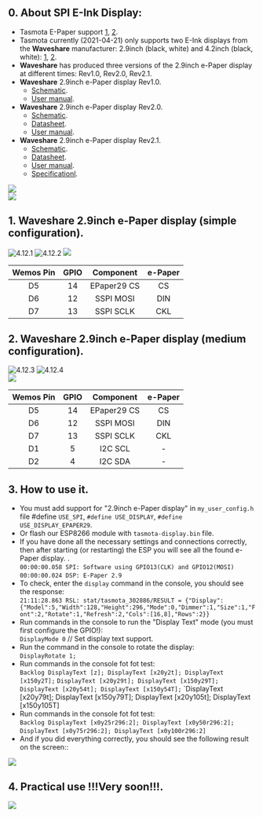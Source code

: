 ## 0.  About SPI E-Ink Display:
- Tasmota E-Paper support [1](https://tasmota.github.io/docs/Displays/#notes-on-e-paper-displays), [2](https://tasmota.github.io/docs/Displays/#hardware-connections).
- Tasmota currently (2021-04-21) only supports two E-Ink displays from the **Waveshare** manufacturer: 2.9inch (black, white) and 4.2inch (black, white): [1](https://www.waveshare.com/2.9inch-e-paper-module.htm), [2](https://www.waveshare.com/4.2inch-e-Paper-Module.htm).
- **Waveshare** has produced three versions of the 2.9inch e-Paper display at different times: Rev1.0, Rev2.0, Rev2.1.
- **Waveshare** 2.9inch e-Paper display Rev1.0.
  - [Schematic](https://github.com/TrDA-hab/Projects/blob/master/E-PAPER/V10/20181015111121!2.9inch_e-Paper_Schematic.pdf).
  - [User manual](https://github.com/TrDA-hab/Projects/blob/master/E-PAPER/V21/2.9inch-e-paper-module-user-manual-en.pdf). 
- **Waveshare** 2.9inch e-Paper display Rev2.0.
  - [Schematic](https://github.com/TrDA-hab/Projects/blob/master/E-PAPER/V20/20200103064632!2.9inch_e-Paper_Schematic.pdf).
  - [Datasheet](https://github.com/TrDA-hab/Projects/blob/master/E-PAPER/V20/20200331114041!2.9inch_e-Paper_Datasheet.pdf).
  - [User manual](https://github.com/TrDA-hab/Projects/blob/master/E-PAPER/V21/2.9inch-e-paper-module-user-manual-en.pdf). 
- **Waveshare** 2.9inch e-Paper display Rev2.1.
  - [Schematic](https://github.com/TrDA-hab/Projects/blob/master/E-PAPER/V21/2.9inch_e-Paper_Schematic.pdf).
  - [Datasheet](https://github.com/TrDA-hab/Projects/blob/master/E-PAPER/V20/20200103064632!2.9inch_e-Paper_Schematic.pdf).
  - [User manual](https://github.com/TrDA-hab/Projects/blob/master/E-PAPER/V21/2.9inch-e-paper-module-user-manual-en.pdf). 
  - [Specificationl](https://github.com/TrDA-hab/Projects/blob/master/E-PAPER/V21/2.9inch-e-paper-v2-specification.pdf).  
 
 ![](https://raw.githubusercontent.com/TrDA-hab/Projects/master/E-PAPER/20210422_095444.jpg)  
 ![](https://raw.githubusercontent.com/TrDA-hab/Projects/master/E-PAPER/20210422_095345.jpg)  

## 1. **Waveshare** 2.9inch e-Paper display (simple configuration).

![4.12.1](https://raw.githubusercontent.com/TrDA-hab/Projects/master/E-PAPER/4121.jpg)
![4.12.2](https://raw.githubusercontent.com/TrDA-hab/Projects/master/E-PAPER/4122.jpg) 
![](https://raw.githubusercontent.com/TrDA-hab/Projects/master/E-PAPER/20210422_100745.jpg)

Wemos Pin|GPIO|Component|e-Paper|
:-:|:-:|:-:|:-:
D5|14|EPaper29 CS|CS
D6|12|SSPI MOSI|DIN
D7|13|SSPI SCLK|CKL


## 2. **Waveshare** 2.9inch e-Paper display (medium configuration).
![4.12.3](https://raw.githubusercontent.com/TrDA-hab/Projects/master/E-PAPER/4123.jpg)
![4.12.4](https://raw.githubusercontent.com/TrDA-hab/Projects/master/E-PAPER/4124.jpg)  
![](https://raw.githubusercontent.com/TrDA-hab/Projects/master/E-PAPER/20210422_100745.jpg)   

Wemos Pin|GPIO|Component|e-Paper|
:-:|:-:|:-:|:-:
D5|14|EPaper29 CS|CS
D6|12|SSPI MOSI|DIN
D7|13|SSPI SCLK|CKL
D1|5|I2C SCL|-
D2|4|I2C SDA|-

## 3. How to use it.  
 - You must add support for "2.9inch e-Paper display" in `my_user_config.h` file #define `USE_SPI`, `#define USE_DISPLAY`, `#define USE_DISPLAY_EPAPER29`.
 - Or flash our ESP8266 module with `tasmota-display.bin` file.
 - If you have done all the necessary settings and connections correctly, then after starting (or restarting) the ESP you will see all the found e-Paper display.   .  
  `00:00:00.058 SPI: Software using GPIO13(CLK) and GPIO12(MOSI)`  
  `00:00:00.024 DSP: E-Paper 2.9`  
 - To check, enter the `display` command in the console, you should see the response:   
  `21:11:28.863 RSL: stat/tasmota_302886/RESULT = {"Display":{"Model":5,"Width":128,"Height":296,"Mode":0,"Dimmer":1,"Size":1,"Font":2,"Rotate":1,"Refresh":2,"Cols":[16,8],"Rows":2}}`  
 - Run commands in the console to run the "Display Text" mode (you must first configure the GPIO!):  
    `DisplayMode 0`   // Set display text support.
- Run the command in the console to rotate the display:   
    `DisplayRotate 1;`  
 - Run commands in the console fot fot test:  
    `Backlog DisplayText [z]; DisplayText [x20y2t]; DisplayText [x150y2T];` 
    `DisplayText [x20y29t]; DisplayText [x150y29T]; DisplayText [x20y54t]; DisplayText [x150y54T];`
    `DisplayText [x20y79t]; DisplayText [x150y79T]; DisplayText [x20y105t]; DisplayText [x150y105T] 
 - Run commands in the console fot fot test:  
    `Backlog DisplayText [x0y25r296:2]; DisplayText [x0y50r296:2];`  
    `DisplayText [x0y75r296:2]; DisplayText [x0y100r296:2]`    
 - And if you did everything correctly, you should see the following result on the screen::  

![](https://raw.githubusercontent.com/TrDA-hab/Projects/master/E-PAPER/20210422_214833.jpg)

## 4. Practical use !!!Very soon!!!.
![](https://raw.githubusercontent.com/TrDA-hab/Projects/master/E-PAPER/20210422_101451.jpg)
